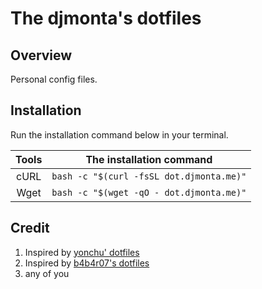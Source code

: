 The djmonta's dotfiles
========

## Overview

Personal config files.

## Installation

Run the installation command below in your terminal.

| Tools | The installation command |
|:-:|:-:|
| cURL | `bash -c "$(curl -fsSL dot.djmonta.me)"` |
| Wget | `bash -c "$(wget -qO - dot.djmonta.me)"` |

## Credit

1. Inspired by [yonchu' dotfiles](https://github.com/yonchu/dotfiles)
2. Inspired by [b4b4r07's dotfiles](https://github.com/b4b4r07/dotfiles)
3. any of you
